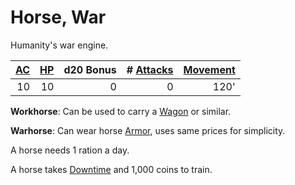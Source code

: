 # Horse, War

Humanity's war engine.

| [AC](../../../Player%20Characters/Derived%20Statistics/Armor%20Class.md) | [HP](../../../Player%20Characters/Derived%20Statistics/Hit%20Points.md) | d20 Bonus | # [Attacks](../../../Game%20Procedures/Combat/Attack.md) | [Movement](../../../Game%20Procedures/Combat/Movement.md) |
| -----------------------------------------------------------------------: | ----------------------------------------------------------------------: | --------: | -------------------------------------------------------: | --------------------------------------------------------: |
|                                                                       10 |                                                                      10 |         0 |                                                        0 |                                                      120' |

**Workhorse**: Can be used to carry a [Wagon](../250%20Coins/Wagon.md) or similar.

**Warhorse**: Can wear horse [Armor](../../Armor/Armor.md), uses same prices for simplicity.

A horse needs 1 ration a day.

A horse takes [Downtime](../../../Game%20Procedures/Exploration/Downtime.md) and 1,000 coins to train.
